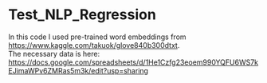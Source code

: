 # Test_NLP_Regression
In this code I used pre-trained word embeddings from https://www.kaggle.com/takuok/glove840b300dtxt. <BR>
The necessary data is here: https://docs.google.com/spreadsheets/d/1He1Czfg23eoem990YQFU6WS7kEJimaWPv6ZMRas5m3k/edit?usp=sharing
